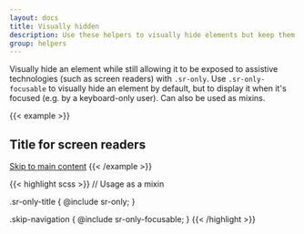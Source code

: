 ```yaml
---
layout: docs
title: Visually hidden
description: Use these helpers to visually hide elements but keep them accessible to assistive technologies.
group: helpers
---
```


Visually hide an element while still allowing it to be exposed to assistive technologies (such as screen readers) with `.sr-only`. Use `.sr-only-focusable` to visually hide an element by default, but to display it when it's focused (e.g. by a keyboard-only user). Can also be used as mixins.

{{< example >}}
<h2 class="sr-only">Title for screen readers</h2>
<a class="sr-only-focusable" href="#content">Skip to main content</a>
{{< /example >}}

{{< highlight scss >}}
// Usage as a mixin

.sr-only-title {
  @include sr-only;
}

.skip-navigation {
  @include sr-only-focusable;
}
{{< /highlight >}}
